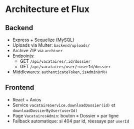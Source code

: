 # Architecture et Flux

## Backend
- Express + Sequelize (MySQL)
- Uploads via Multer: `backend/uploads/`
- Archive ZIP via `archiver`
- Endpoints:
  - GET `/api/vacataires/:id/dossier`
  - GET `/api/vacataires/user/:userId/dossier`
- Middlewares: `authenticateToken`, `isAdminOrRH`

## Frontend
- React + Axios
- Service `vacataireService.downloadDossier(id)` et `downloadDossierByUser(userId)`
- Page `VacatairesAdmin`: bouton « Dossier » par ligne
- Fallback automatique: si 404 par id, réessaye par `userId`
